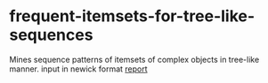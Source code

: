 # frequent-itemsets-for-tree-like-sequences
Mines sequence patterns of itemsets of complex objects in tree-like manner.
input in newick format
[report](https://drive.google.com/open?id=1IHBxcFzCabrtLCGJ-RRAYznbr9z7mbgr)
